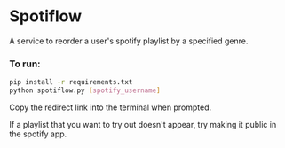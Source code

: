 # Spotiflow
A service to reorder a user's spotify playlist by a specified genre.

### To run:
```bash
pip install -r requirements.txt
python spotiflow.py [spotify_username]
```

Copy the redirect link into the terminal when prompted.

If a playlist that you want to try out doesn't appear, try making it public in
the spotify app.
